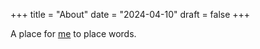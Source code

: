 +++
title = "About"
date = "2024-04-10"
draft = false
+++

A place for [me](https://x.com/altphi) to place words.
